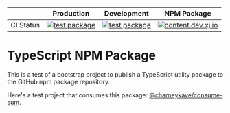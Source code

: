 
|           | **Production**                                                                                                                                                                  | **Development**                                                                                                                                                               | NPM Package                                                                                                                                                                  |
|-----------|---------------------------------------------------------------------------------------------------------------------------------------------------------------------------------|-------------------------------------------------------------------------------------------------------------------------------------------------------------------------------|------------------------------------------------------------------------------------------------------------------------------------------------------------------------------|
| CI Status | [![test package](https://github.com/charneykaye/compute-sum/actions/workflows/ci_prod.yml/badge.svg)](https://github.com/charneykaye/compute-sum/actions/workflows/ci_prod.yml) | [![test package](https://github.com/charneykaye/compute-sum/actions/workflows/ci_dev.yml/badge.svg)](https://github.com/charneykaye/compute-sum/actions/workflows/ci_dev.yml) | [![content.dev.xj.io](https://github.com/charneykaye/compute-sum/actions/workflows/tag.yml/badge.svg)](https://github.com/charneykaye/compute-sum/actions/workflows/tag.yml) |

# TypeScript NPM Package

This is a test of a bootstrap project to publish a TypeScript utility package to the GitHub npm package repository.

Here's a test project that consumes this package: [@charneykaye/consume-sum](https://github.com/charneykaye/consume-sum).
